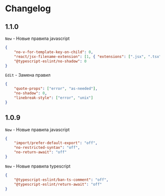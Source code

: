 # Changelog

## 1.1.0

`New` - Новые правила javascript

```json
{
	"no-v-for-template-key-on-child": 0,
	"react/jsx-filename-extension": [1, { "extensions": [".jsx", ".tsx"] }],
	"@typescript-eslint/no-shadow": 0
}
```

`Edit` - Замена правил

```json
{
	"quote-props": ["error", "as-needed"],
	"no-shadow": 0,
	"linebreak-style": ["error", "unix"]
}
```

## 1.0.9

`New` - Новые правила javascript

```json
{
	"import/prefer-default-export": "off",
	"no-restricted-syntax": "off",
	"no-return-await": "off"
}
```

`New` - Новые правила typescript

```json
{
	"@typescript-eslint/ban-ts-comment": "off",
	"@typescript-eslint/return-await": "off"
}
```
